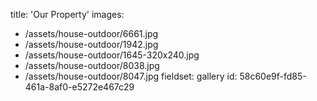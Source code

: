 title: 'Our Property'
images:
  - /assets/house-outdoor/6661.jpg
  - /assets/house-outdoor/1942.jpg
  - /assets/house-outdoor/1645-320x240.jpg
  - /assets/house-outdoor/8038.jpg
  - /assets/house-outdoor/8047.jpg
fieldset: gallery
id: 58c60e9f-fd85-461a-8af0-e5272e467c29
